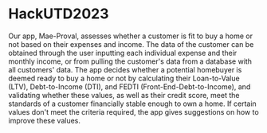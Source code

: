 # HackUTD2023
Our app, Mae-Proval, assesses whether a customer is fit to buy a home or not based on their expenses and income. The data of the customer can be obtained through the user inputting each individual expense and their monthly income, or from pulling the customer's data from a database with all customers' data. The app decides whether a potential homebuyer is deemed ready to buy a home or not by calculating their Loan-to-Value (LTV), Debt-to-Income (DTI), and FEDTI (Front-End-Debt-to-Income), and validating whether these values, as well as their credit score, meet the standards of a customer financially stable enough to own a home. If certain values don't meet the criteria required, the app gives suggestions on how to improve these values.
